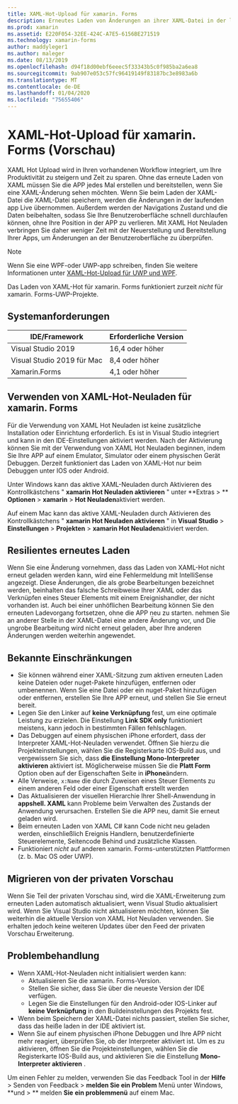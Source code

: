 ```yaml
---
title: XAML-Hot-Upload für xamarin. Forms
description: Erneutes Laden von Änderungen an ihrer XAML-Datei in der laufenden Anwendung, sodass Sie das xamarin. Forms-Projekt nicht nach jeder XAML-Änderung erstellen müssen.
ms.prod: xamarin
ms.assetid: E220F054-32EE-424C-A7E5-6156BE271519
ms.technology: xamarin-forms
author: maddyleger1
ms.author: maleger
ms.date: 08/13/2019
ms.openlocfilehash: d94f18d00ebf6eeec5f33343b5c0f985ba2a6ea8
ms.sourcegitcommit: 9ab907e053c57fc96419149f83187bc3e8983a6b
ms.translationtype: MT
ms.contentlocale: de-DE
ms.lasthandoff: 01/04/2020
ms.locfileid: "75655406"
---
```

# <a name="xaml-hot-reload-for-xamarinforms-preview"></a>XAML-Hot-Upload für xamarin. Forms (Vorschau)

XAML Hot Upload wird in Ihren vorhandenen Workflow integriert, um Ihre Produktivität zu steigern und Zeit zu sparen. Ohne das erneute Laden von XAML müssen Sie die APP jedes Mal erstellen und bereitstellen, wenn Sie eine XAML-Änderung sehen möchten. Wenn Sie beim Laden der XAML-Datei die XAML-Datei speichern, werden die Änderungen in der laufenden app Live übernommen. Außerdem werden der Navigations Zustand und die Daten beibehalten, sodass Sie Ihre Benutzeroberfläche schnell durchlaufen können, ohne Ihre Position in der APP zu verlieren. Mit XAML Hot Neuladen verbringen Sie daher weniger Zeit mit der Neuerstellung und Bereitstellung Ihrer Apps, um Änderungen an der Benutzeroberfläche zu überprüfen.

> [!NOTE]
> Wenn Sie eine WPF-oder UWP-app schreiben, finden Sie weitere Informationen unter [XAML-Hot-Upload für UWP und WPF](/visualstudio/debugger/xaml-hot-reload).
>
> Das Laden von XAML-Hot für xamarin. Forms funktioniert zurzeit _nicht_ für xamarin. Forms-UWP-Projekte.

## <a name="system-requirements"></a>Systemanforderungen

| IDE/Framework | Erforderliche Version |
|------|------------------|
|Visual Studio 2019 | 16,4 oder höher
Visual Studio 2019 für Mac | 8,4 oder höher
Xamarin.Forms | 4,1 oder höher

## <a name="use-xaml-hot-reload-for-xamarinforms"></a>Verwenden von XAML-Hot-Neuladen für xamarin. Forms

Für die Verwendung von XAML Hot Neuladen ist keine zusätzliche Installation oder Einrichtung erforderlich. Es ist in Visual Studio integriert und kann in den IDE-Einstellungen aktiviert werden. Nach der Aktivierung können Sie mit der Verwendung von XAML Hot Neuladen beginnen, indem Sie Ihre APP auf einem Emulator, Simulator oder einem physischen Gerät Debuggen. Derzeit funktioniert das Laden von XAML-Hot nur beim Debuggen unter IOS oder Android.

Unter Windows kann das aktive XAML-Neuladen durch Aktivieren des Kontrollkästchens " **xamarin Hot Neuladen aktivieren** " unter **Extras > ** **Optionen** > **xamarin** > **Hot Neuladen**aktiviert werden.

Auf einem Mac kann das aktive XAML-Neuladen durch Aktivieren des Kontrollkästchens " **xamarin Hot Neuladen aktivieren** " in **Visual Studio** > **Einstellungen** > **Projekten** > **xamarin Hot Neuladen**aktiviert werden.

## <a name="resilient-reloading"></a>Resilientes erneutes Laden

Wenn Sie eine Änderung vornehmen, dass das Laden von XAML-Hot nicht erneut geladen werden kann, wird eine Fehlermeldung mit IntelliSense angezeigt. Diese Änderungen, die als grobe Bearbeitungen bezeichnet werden, beinhalten das falsche Schreibweise Ihrer XAML oder das Verknüpfen eines Steuer Elements mit einem Ereignishandler, der nicht vorhanden ist. Auch bei einer unhöflichen Bearbeitung können Sie den erneuten Ladevorgang fortsetzen, ohne die APP neu zu starten. nehmen Sie an anderer Stelle in der XAML-Datei eine andere Änderung vor, und Die ungrobe Bearbeitung wird nicht erneut geladen, aber Ihre anderen Änderungen werden weiterhin angewendet.

## <a name="known-limitations"></a>Bekannte Einschränkungen

- Sie können während einer XAML-Sitzung zum aktiven erneuten Laden keine Dateien oder nuget-Pakete hinzufügen, entfernen oder umbenennen. Wenn Sie eine Datei oder ein nuget-Paket hinzufügen oder entfernen, erstellen Sie Ihre APP erneut, und stellen Sie Sie erneut bereit.
- Legen Sie den Linker auf **keine Verknüpfung** fest, um eine optimale Leistung zu erzielen. Die Einstellung **Link SDK only** funktioniert meistens, kann jedoch in bestimmten Fällen fehlschlagen.
- Das Debuggen auf einem physischen iPhone erfordert, dass der Interpreter XAML-Hot-Neuladen verwendet. Öffnen Sie hierzu die Projekteinstellungen, wählen Sie die Registerkarte IOS-Build aus, und vergewissern Sie sich, dass **die Einstellung Mono-Interpreter aktivieren** aktiviert ist. Möglicherweise müssen Sie die **Platt Form** Option oben auf der Eigenschaften Seite in **iPhone**ändern.
- Alle Verweise, `x:Name` die durch Zuweisen eines Steuer Elements zu einem anderen Feld oder einer Eigenschaft erstellt werden
- Das Aktualisieren der visuellen Hierarchie Ihrer Shell-Anwendung in **appshell. XAML** kann Probleme beim Verwalten des Zustands der Anwendung verursachen. Erstellen Sie die APP neu, damit Sie erneut geladen wird.
- Beim erneuten Laden von XAML C# kann Code nicht neu geladen werden, einschließlich Ereignis Handlern, benutzerdefinierte Steuerelemente, Seitencode Behind und zusätzliche Klassen.
- Funktioniert _nicht_ auf anderen xamarin. Forms-unterstützten Plattformen (z. b. Mac OS oder UWP).

## <a name="migrate-from-the-private-preview"></a>Migrieren von der privaten Vorschau

Wenn Sie Teil der privaten Vorschau sind, wird die XAML-Erweiterung zum erneuten Laden automatisch aktualisiert, wenn Visual Studio aktualisiert wird. Wenn Sie Visual Studio nicht aktualisieren möchten, können Sie weiterhin die aktuelle Version von XAML Hot Neuladen verwenden. Sie erhalten jedoch keine weiteren Updates über den Feed der privaten Vorschau Erweiterung.

## <a name="troubleshooting"></a>Problembehandlung

- Wenn XAML-Hot-Neuladen nicht initialisiert werden kann:
  - Aktualisieren Sie die xamarin. Forms-Version.
  - Stellen Sie sicher, dass Sie über die neueste Version der IDE verfügen.
  - Legen Sie die Einstellungen für den Android-oder IOS-Linker auf **keine Verknüpfung** in den Buildeinstellungen des Projekts fest.
- Wenn beim Speichern der XAML-Datei nichts passiert, stellen Sie sicher, dass das heiße laden in der IDE aktiviert ist.
- Wenn Sie auf einem physischen iPhone Debuggen und Ihre APP nicht mehr reagiert, überprüfen Sie, ob der Interpreter aktiviert ist. Um es zu aktivieren, öffnen Sie die Projekteinstellungen, wählen Sie die Registerkarte IOS-Build aus, und aktivieren Sie die Einstellung **Mono-Interpreter aktivieren** .

Um einen Fehler zu melden, verwenden Sie das Feedback Tool in der **Hilfe** > Senden von Feedback > **melden Sie ein Problem** Menü unter Windows, **und > ** melden **Sie** **ein problemmenü** auf einem Mac.
